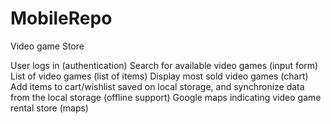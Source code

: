 # MobileRepo

Video game Store

User logs in (authentication)
Search for available video games (input form)
List of video games (list of items)
Display most sold video games (chart)
Add items to cart/wishlist saved on local storage, and synchronize data from the local storage (offline support)
Google maps indicating video game rental store (maps)
